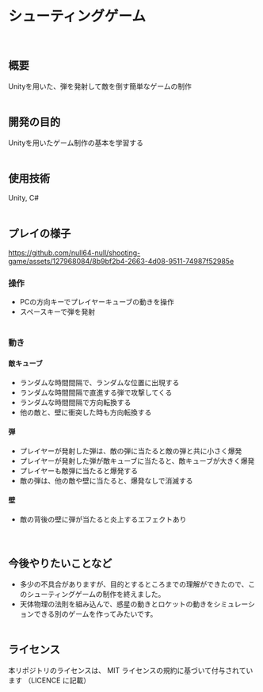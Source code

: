 # シューティングゲーム
<br>

## 概要
Unityを用いた、弾を発射して敵を倒す簡単なゲームの制作
<br><br>

## 開発の目的
Unityを用いたゲーム制作の基本を学習する
<br><br>

## 使用技術
Unity, C#
<br><br>

## プレイの様子
https://github.com/null64-null/shooting-game/assets/127968084/8b9bf2b4-2663-4d08-9511-74987f52985e

### 操作
- PCの方向キーでプレイヤーキューブの動きを操作
- スペースキーで弾を発射
<br><br>

### 動き
#### 敵キューブ
- ランダムな時間間隔で、ランダムな位置に出現する
- ランダムな時間間隔で直進する弾で攻撃してくる
- ランダムな時間間隔で方向転換する
- 他の敵と、壁に衝突した時も方向転換する
  
#### 弾
- プレイヤーが発射した弾は、敵の弾に当たると敵の弾と共に小さく爆発
- プレイヤーが発射した弾が敵キューブに当たると、敵キューブが大きく爆発
- プレイヤーも敵弾に当たると爆発する
- 敵の弾は、他の敵や壁に当たると、爆発なしで消滅する

#### 壁
- 敵の背後の壁に弾が当たると炎上するエフェクトあり
<br><br><br>

## 今後やりたいことなど
- 多少の不具合がありますが、目的とするところまでの理解ができたので、このシューティングゲームの制作を終えました。
- 天体物理の法則を組み込んで、惑星の動きとロケットの動きをシミュレーションできる別のゲームを作ってみたいです。
<br><br>

## ライセンス
本リポジトリのライセンスは、 MIT ライセンスの規約に基づいて付与されています
（LICENCE に記載）
